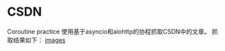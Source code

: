 # CSDN
Coroutine practice
使用基于asyncio和aiohttp的协程抓取CSDN中的文章。
抓取结果如下：
[images](https://github.com/FrankYang3110/img-folder/blob/master/CSDN.png)
